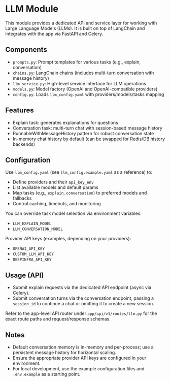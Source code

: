 # LLM Module

This module provides a dedicated API and service layer for working with Large Language Models (LLMs). It is built on top of LangChain and integrates with the app via FastAPI and Celery.

## Components

- `prompts.py`: Prompt templates for various tasks (e.g., explain, conversation)
- `chains.py`: LangChain chains (includes multi-turn conversation with message history)
- `llm_service.py`: High-level service interface for LLM operations
- `models.py`: Model factory (OpenAI and OpenAI-compatible providers)
- `config.py`: Loads `llm_config.yaml` with providers/models/tasks mapping

## Features

- Explain task: generates explanations for questions
- Conversation task: multi-turn chat with session-based message history
- RunnableWithMessageHistory pattern for robust conversation state
- In-memory chat history by default (can be swapped for Redis/DB history backends)

## Configuration

Use `llm_config.yaml` (see `llm_config.example.yaml` as a reference) to:

- Define providers and their `api_key_env`
- List available models and default params
- Map tasks (e.g., `explain`, `conversation`) to preferred models and fallbacks
- Control caching, timeouts, and monitoring

You can override task model selection via environment variables:

- `LLM_EXPLAIN_MODEL`
- `LLM_CONVERSATION_MODEL`

Provider API keys (examples, depending on your providers):

- `OPENAI_API_KEY`
- `CUSTOM_LLM_API_KEY`
- `DEEPINFRA_API_KEY`

## Usage (API)

- Submit explain requests via the dedicated API endpoint (async via Celery).
- Submit conversation turns via the conversation endpoint, passing a `session_id` to continue a chat or omitting it to create a new session.

Refer to the app-level API router under `app/api/v1/routes/llm.py` for the exact route paths and request/response schemas.

## Notes

- Default conversation memory is in-memory and per-process; use a persistent message history for horizontal scaling.
- Ensure the appropriate provider API keys are configured in your environment.
- For local development, use the example configuration files and `.env.example` as a starting point.
